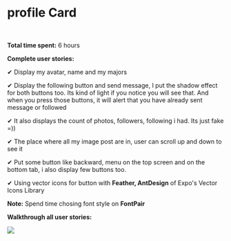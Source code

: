 <h1> profile Card </h1> <br>

<b>Total time spent:</b> 6 hours<br>

<div>
	<b>Complete user stories: </b>
   <p>&#10004; Display my avatar, name and my majors</p>
   <p>&#10004; Display the following button and send message, I put the shadow effect for both buttons too. Its kind of light if you notice you will see that. And when you press those buttons, it will alert that you have already sent message or followed</p>
   <p>&#10004; It also displays the count of photos, followers, following i had. Its just fake =))</p>
   <p>&#10004; The place where all my image post are in, user can scroll up and down to see it</p>
   <p>&#10004; Put some button like backward, menu on the top screen and on the bottom tab, i also display  few buttons too. </p>
   <p>&#10004; Using vector icons for button with <b>Feather, AntDesign</b> of Expo's Vector Icons Library</p>
 </div>
<div>
 <p><b>Note:</b> Spend time chosing font style on <b>FontPair</b></p>
</div>

<b>Walkthrough all user stories:</b>

![](https://i.imgur.com/rfKYFQo.gif)


